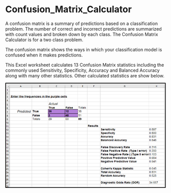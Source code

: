 # Confusion_Matrix_Calculator

A confusion matrix is a summary of predictions based on a classification problem.  The number of correct and incorrect predictions are summarized with count values and broken down by each class.  The Confusion Matrix Calculator is for a two class problem.

The confusion matrix shows the ways in which your classification model is confused when it makes predictions.  

This Excel worksheet calculates 13 Confusion Matrix statistics including the commonly used Sensitivity, Specificity, Accuracy and Balanced Accuracy along with many other statistics.  Other calculated statistics are show below.

![Confusion Matrix Statistics Calculated](images/Confusion_Matrix_Calculator_Screenshot_01.png)

